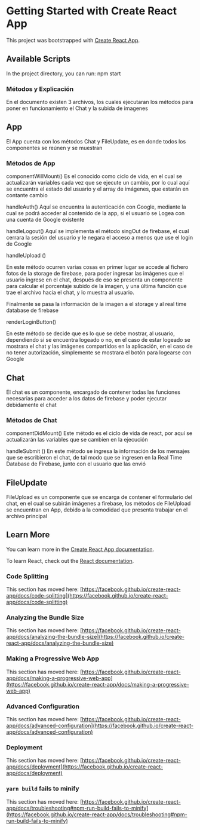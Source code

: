 # Getting Started with Create React App

This project was bootstrapped with [Create React App](https://github.com/facebook/create-react-app).

## Available Scripts

In the project directory, you can run:
npm start

### Métodos y Explicación

En el documento existen 3 archivos, los cuales ejecutaran los métodos para poner en funcionamiento el Chat y la subida de imagenes

## App

El App cuenta con los métodos Chat y FileUpdate, es en donde todos los componentes se reúnen y se muestran

### Métodos de App
componentWillMount()
Es el conocido como ciclo de vida, en el cual se actualizarán variables cada vez que se ejecute un cambio, por lo cual aquí se encuentra el estado del usuario y el array de imágenes, que estarán en contante cambio

handleAuth()
Aquí se encuentra la autenticación con Google, mediante la cual se podrá acceder al contenido de la app, si el usuario se Logea con una cuenta de Google existente

handleLogout()
Aquí se implementa el método singOut de firebase, el cual cerrara la sesión del usuario y le negara el acceso a menos que use el login de Google

handleUpload ()

En este método ocurren varias cosas 
en primer lugar se accede al fichero fotos de la storage de firebase, para poder ingresar las imágenes que el usuario ingrese en el chat, después de eso se presenta un componente para calcular el porcentaje subido de la imagen, y una última función que trae el archivo hacia el chat, y lo muestra al usuario.

Finalmente se pasa la información de la imagen a el storage y al real time database de firebase

renderLoginButton()

En este método se decide que es lo que se debe mostrar, al usuario, dependiendo si se encuentra logeado o no, en el caso de estar logeado se mostrara el chat y las imágenes compartidos en la aplicación, en el caso de no tener autorización, simplemente se mostrara el botón para logearse con Google


## Chat

El chat es un componente, encargado de contener todas las funciones necesarias para acceder a los datos de firebase y poder ejecutar debidamente el chat

### Métodos de Chat
componentDidMount()
Este método es el ciclo de vida de react, por aquí se actualizarán las variables que se cambien en la ejecución

handleSubmit ()
En este método se ingresa la información de los mensajes que se escribieron el chat, de tal modo que se ingresen en la Real Time Database de Firebase, junto con el usuario que las envió

## FileUpdate

FileUpload es un componente que se encarga de contener el formulario del chat, en el cual se subirán imágenes a firebase, los métodos de FileUpload se encuentran en App, debido a la comodidad que presenta trabajar en el archivo principal


## Learn More

You can learn more in the [Create React App documentation](https://facebook.github.io/create-react-app/docs/getting-started).

To learn React, check out the [React documentation](https://reactjs.org/).

### Code Splitting

This section has moved here: [https://facebook.github.io/create-react-app/docs/code-splitting](https://facebook.github.io/create-react-app/docs/code-splitting)

### Analyzing the Bundle Size

This section has moved here: [https://facebook.github.io/create-react-app/docs/analyzing-the-bundle-size](https://facebook.github.io/create-react-app/docs/analyzing-the-bundle-size)

### Making a Progressive Web App

This section has moved here: [https://facebook.github.io/create-react-app/docs/making-a-progressive-web-app](https://facebook.github.io/create-react-app/docs/making-a-progressive-web-app)

### Advanced Configuration

This section has moved here: [https://facebook.github.io/create-react-app/docs/advanced-configuration](https://facebook.github.io/create-react-app/docs/advanced-configuration)

### Deployment

This section has moved here: [https://facebook.github.io/create-react-app/docs/deployment](https://facebook.github.io/create-react-app/docs/deployment)

### `yarn build` fails to minify

This section has moved here: [https://facebook.github.io/create-react-app/docs/troubleshooting#npm-run-build-fails-to-minify](https://facebook.github.io/create-react-app/docs/troubleshooting#npm-run-build-fails-to-minify)
